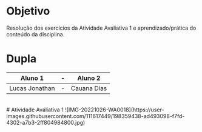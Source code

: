 # Objetivo
Resolução dos exercícios da Atividade Avaliativa 1 e aprendizado/prática do conteúdo da disciplina.

# Dupla
| **Aluno 1** |     -     | **Aluno 2** | 
|:------:|:------:|:------:|
|Lucas Jonathan|     -     |Cauana Dias|

<br>
# Atividade Avaliativa 1 
![IMG-20221026-WA0018](https://user-images.githubusercontent.com/111617449/198359438-ad493098-f7fd-4302-a7b3-2ff804984800.jpg)


